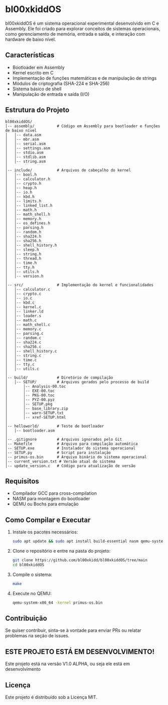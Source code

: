 # bl00xkiddOS

bl00xkiddOS é um sistema operacional experimental desenvolvido em C e Assembly. Ele foi criado para explorar conceitos de sistemas operacionais, como gerenciamento de memória, entrada e saída, e interação com hardware de baixo nível.

## Características
- Bootloader em Assembly
- Kernel escrito em C
- Implementação de funções matemáticas e de manipulação de strings
- Módulos de criptografia (SHA-224 e SHA-256)
- Sistema básico de shell
- Manipulação de entrada e saída (I/O)

## Estrutura do Projeto
```
bl00xkiddOS/
│-- assembly/          # Código em Assembly para bootloader e funções de baixo nível
│   │-- data.asm
│   │-- mbr.asm
│   │-- serial.asm
│   │-- settings.asm
│   │-- stdio.asm
│   │-- stdlib.asm
│   │-- string.asm
│
│-- include/           # Arquivos de cabeçalho do kernel
│   │-- bool.h
│   │-- calculator.h
│   │-- crypto.h
│   │-- heap.h
│   │-- io.h
│   │-- kbd.h
│   │-- limits.h
│   │-- linked_list.h
│   │-- math.h
│   │-- math_shell.h
│   │-- memory.h
│   │-- os_defines.h
│   │-- parsing.h
│   │-- random.h
│   │-- sha224.h
│   │-- sha256.h
│   │-- shell_history.h
│   │-- sleep.h
│   │-- string.h
│   │-- thread.h
│   │-- time.h
│   │-- tty.h
│   │-- utils.h
│   │-- version.h
│
│-- src/               # Implementação do kernel e funcionalidades
│   │-- calculator.c
│   │-- crypto.c
│   │-- io.c
│   │-- kbd.c
│   │-- kernel.c
│   │-- linker.ld
│   │-- loader.s
│   │-- math.c
│   │-- math_shell.c
│   │-- memory.c
│   │-- parsing.c
│   │-- random.c
│   │-- sha224.c
│   │-- sha256.c
│   │-- shell_history.c
│   │-- string.c
│   │-- time.c
│   │-- tty.c
│   │-- utils.c
│
│-- build/             # Diretório de compilação
│   │-- SETUP/         # Arquivos gerados pelo processo de build
│       │-- Analysis-00.toc
│       │-- EXE-00.toc
│       │-- PKG-00.toc
│       │-- PYZ-00.pyz
│       │-- SETUP.pkg
│       │-- base_library.zip
│       │-- warn-SETUP.txt
│       │-- xref-SETUP.html
│
│-- helloworld/        # Teste de bootloader
│   │-- bootloader.asm
│
│-- .gitignore         # Arquivos ignorados pelo Git
│-- Makefile           # Arquivo para compilação automática
│-- SETUP.exe          # Instalador do sistema operacional
│-- SETUP.py           # Script para instalação
│-- primus-os.bin      # Arquivo binário do sistema operacional
│-- current_version.txt # Versão atual do sistema
│-- update_version.c   # Código para atualização de versão
```

## Requisitos
- Compilador GCC para cross-compilation
- NASM para montagem do bootloader
- QEMU ou Bochs para emulação

## Como Compilar e Executar
1. Instale os pacotes necessários:
   ```sh
   sudo apt update && sudo apt install build-essential nasm qemu-system-x86
   ```
2. Clone o repositório e entre na pasta do projeto:
   ```sh
   git clone https://github.com/bl00xkidd/bl00xkiddOS/tree/main
   cd bl00xkiddOS
   ```
3. Compile o sistema:
   ```sh
   make
   ```
4. Execute no QEMU:
   ```sh
   qemu-system-x86_64 -kernel primus-os.bin
   ```

## Contribuição
Se quiser contribuir, sinta-se à vontade para enviar PRs ou relatar problemas na seção de issues.

## ESTE PROJETO ESTÁ EM DESENVOLVIMENTO!
Este projeto está na versão V1.0 ALPHA, ou seja ele está em desenvolvimento

## Licença
Este projeto é distribuído sob a Licença MIT.

